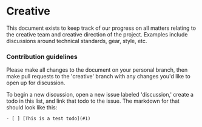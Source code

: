 # Creative

This document exists to keep track of our progress on all matters relating to the creative team and creative direction of the project. Examples include discussions around technical standards, gear, style, etc.

### Contribution guidelines

Please make all changes to the document on your personal branch, then make pull requests to the 'creative' branch with any changes you'd like to open up for discussion.

To begin a new discussion, open a new issue labeled 'discussion,' create a todo in this list, and link that todo to the issue. The markdown for that should look like this:

``` gfm
- [ ] [This is a test todo](#1)
```
